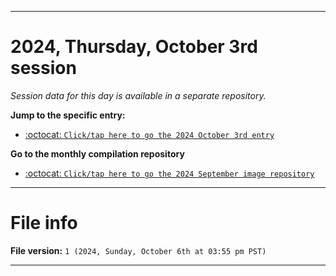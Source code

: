 
***

# 2024, Thursday, October 3rd session

_Session data for this day is available in a separate repository._

**Jump to the specific entry:**

- [:octocat: `Click/tap here to go the 2024 October 3rd entry`](https://github.com/seanpm2001/SeansLifeArchive_Images_ModernSmurfsVillage_Y2024_V10/tree/SeansLifeArchive_ModernSmurfsVillage_Y2024_V10_Main-dev/2024/10_October/03/)

**Go to the monthly compilation repository**

- [:octocat: `Click/tap here to go the 2024 September image repository`](https://github.com/seanpm2001/SeansLifeArchive_Images_ModernSmurfsVillage_Y2024_V10/)

***

# File info

**File version:** `1 (2024, Sunday, October 6th at 03:55 pm PST)`

***
